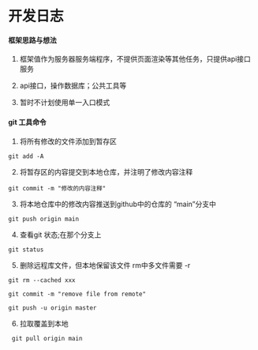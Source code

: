# 开发日志 #

#### 框架思路与想法 ####

1. 框架值作为服务器服务端程序，不提供页面渲染等其他任务，只提供api接口服务

2. api接口，操作数据库；公共工具等

3. 暂时不计划使用单一入口模式


#### git 工具命令 ####

1. 将所有修改的文件添加到暂存区

````
git add -A
````

2. 将暂存区的内容提交到本地仓库，并注明了修改内容注释

````
git commit -m "修改的内容注释"
````

3. 将本地仓库中的修改内容推送到github中的仓库的 “main”分支中

````
git push origin main
````

4. 查看git 状态;在那个分支上

````
git status
````
5. 删除远程库文件，但本地保留该文件    rm中多文件需要 -r

````
git rm --cached xxx
````
````
git commit -m "remove file from remote"
````
````
git push -u origin master
````

6. 拉取覆盖到本地

````
 git pull origin main
````
